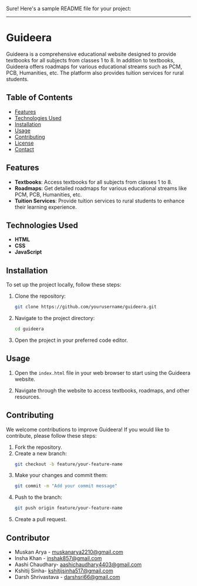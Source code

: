 Sure! Here's a sample README file for your project:

---

# Guideera

Guideera is a comprehensive educational website designed to provide textbooks for all subjects from classes 1 to 8. In addition to textbooks, Guideera offers roadmaps for various educational streams such as PCM, PCB, Humanities, etc. The platform also provides tuition services for rural students.

## Table of Contents

- [Features](#features)
- [Technologies Used](#technologies-used)
- [Installation](#installation)
- [Usage](#usage)
- [Contributing](#contributing)
- [License](#license)
- [Contact](#contact)

## Features

- **Textbooks**: Access textbooks for all subjects from classes 1 to 8.
- **Roadmaps**: Get detailed roadmaps for various educational streams like PCM, PCB, Humanities, etc.
- **Tuition Services**: Provide tuition services to rural students to enhance their learning experience.

## Technologies Used

- **HTML**
- **CSS**
- **JavaScript**

## Installation

To set up the project locally, follow these steps:

1. Clone the repository:
    ```bash
    git clone https://github.com/yourusername/guideera.git
    ```

2. Navigate to the project directory:
    ```bash
    cd guideera
    ```

3. Open the project in your preferred code editor.

## Usage

1. Open the `index.html` file in your web browser to start using the Guideera website.

2. Navigate through the website to access textbooks, roadmaps, and other resources.

## Contributing

We welcome contributions to improve Guideera! If you would like to contribute, please follow these steps:

1. Fork the repository.
2. Create a new branch:
    ```bash
    git checkout -b feature/your-feature-name
    ```
3. Make your changes and commit them:
    ```bash
    git commit -m "Add your commit message"
    ```
4. Push to the branch:
    ```bash
    git push origin feature/your-feature-name
    ```
5. Create a pull request.

## Contributor

- Muskan Arya - muskanarya2210@gmail.com
- Insha Khan - inshak857@gmail.com
- Aashi Chaudhary- aashichaudhary4403@gmail.com
- Kshitij Sinha- kshitijsinha517@gmail.com
- Darsh Shrivastava - darshsri66@gmail.com
